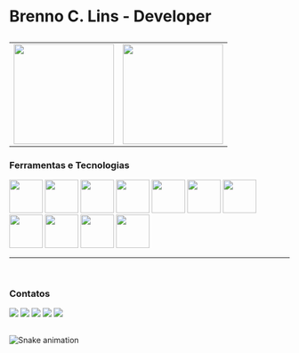 # Brenno C. Lins - Developer

##
<table width="100%" border="0">
  <tr>
    <td>
      <img height="180em" src="https://github-readme-stats.vercel.app/api?username=brennoclins&show_icons=true&theme=dracula&include_all_commits=true&count_private=true"/>
    </td>
    <td>
      <a href="https://github.com/brennoclins">
      <img height="180em" src="https://github-readme-stats.vercel.app/api/top-langs/?username=brennoclins&layout=compact&langs_count=9&theme=dracula&custom_title=Linguagens mais usadas"/>
    </td>
    
  </tr>
</table>



### Ferramentas e Tecnologias

<img src="https://cdn.jsdelivr.net/gh/devicons/devicon/icons/react/react-original-wordmark.svg"  width="60" height="60" />
<img src="https://cdn.jsdelivr.net/gh/devicons/devicon/icons/nodejs/nodejs-original-wordmark.svg"  width="60" height="60" />
<img src="https://cdn.jsdelivr.net/gh/devicons/devicon/icons/typescript/typescript-original.svg"  width="60" height="60" />
<img src="https://cdn.jsdelivr.net/gh/devicons/devicon/icons/javascript/javascript-original.svg"  width="60" height="60" />
<img src="https://cdn.jsdelivr.net/gh/devicons/devicon/icons/html5/html5-original-wordmark.svg"  width="60" height="60" />
<img src="https://cdn.jsdelivr.net/gh/devicons/devicon/icons/css3/css3-original-wordmark.svg"  width="60" height="60" />
<img src="https://cdn.jsdelivr.net/gh/devicons/devicon/icons/sass/sass-original.svg"  width="60" height="60" />
<img src="https://cdn.jsdelivr.net/gh/devicons/devicon/icons/postgresql/postgresql-original-wordmark.svg"  width="60" height="60" />
<img src="https://cdn.jsdelivr.net/gh/devicons/devicon/icons/mongodb/mongodb-original-wordmark.svg"  width="60" height="60" />
<img src="https://cdn.jsdelivr.net/gh/devicons/devicon/icons/azure/azure-original-wordmark.svg"  width="60" height="60" />
<img src="https://cdn.jsdelivr.net/gh/devicons/devicon/icons/docker/docker-original-wordmark.svg"  width="60" height="60" />


<br>
<hr>
<br>


### Contatos
<div>
  <a href="https://www.youtube.com/seu-canal-youtube-aqui" target="_blank"><img src="https://img.shields.io/badge/YouTube-FF0000?style=for-the-badge&logo=youtube&logoColor=white" target="_blank"></a>
  <a href="https://instagram.com/devmeditation" target="_blank"><img src="https://img.shields.io/badge/-Instagram-%23E4405F?style=for-the-badge&logo=instagram&logoColor=white" target="_blank"></a>
  <a href="https://www.twitch.tv/bcl_st" target="_blank"><img src="https://img.shields.io/badge/Twitch-9146FF?style=for-the-badge&logo=twitch&logoColor=white" target="_blank"></a>
  <a href = "mailto:contato@bcl-st.com.br"><img src="https://img.shields.io/badge/Gmail-D14836?style=for-the-badge&logo=gmail&logoColor=white" target="_blank"></a>
  <a href="https://www.linkedin.com/in/brennoclin" target="_blank"><img src="https://img.shields.io/badge/-LinkedIn-%230077B5?style=for-the-badge&logo=linkedin&logoColor=white" target="_blank"></a>   
</div>

##

<div>

  ![Snake animation](https://github.com/brennoclins/brennoclins/blob/output/github-contribution-grid-snake.svg)
</div>
